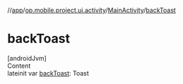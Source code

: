 //[app](../../../index.md)/[op.mobile.project.ui.activity](../index.md)/[MainActivity](index.md)/[backToast](back-toast.md)



# backToast  
[androidJvm]  
Content  
lateinit var [backToast](back-toast.md): Toast  



